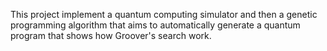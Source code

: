 This project implement a quantum computing simulator and then a genetic programming algorithm that aims to automatically generate a quantum program that shows how Groover's search work.
